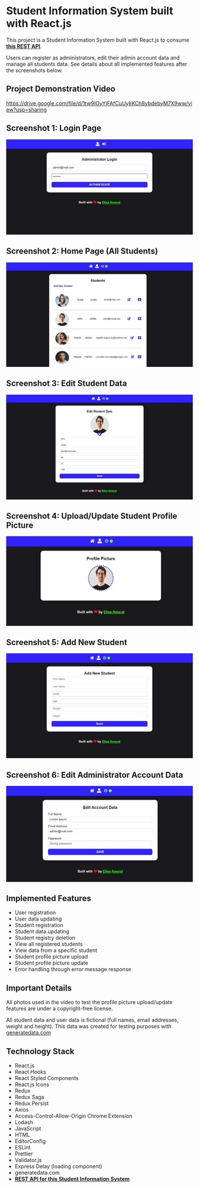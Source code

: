 # Student Information System built with React.js

This project is a Student Information System built with React.js to consume **[this REST API](https://github.com/elisa-amaral/REST-API-for-Student-Information-System)**.

Users can register as administrators, edit their admin account data and manage all students data. See details about all implemented features after the screenshots below.

## Project Demonstration Video

https://drive.google.com/file/d/1tw9IOyYjFAfCuUykKCh8ybdebyM7X9ww/view?usp=sharing

## Screenshot 1: Login Page

![Screenshot](/public/assets/img/screenshots/Screenshot_1.jpg)

## Screenshot 2: Home Page (All Students)

![Screenshot](/public/assets/img/screenshots/Screenshot_2.jpg)

## Screenshot 3: Edit Student Data

![Screenshot](/public/assets/img/screenshots/Screenshot_3.jpg)

## Screenshot 4: Upload/Update Student Profile Picture

![Screenshot](/public/assets/img/screenshots/Screenshot_4.jpg)

## Screenshot 5: Add New Student

![Screenshot](/public/assets/img/screenshots/Screenshot_5.jpg)

## Screenshot 6: Edit Administrator Account Data

![Screenshot](/public/assets/img/screenshots/Screenshot_6.jpg)

## Implemented Features

+ User registration
+ User data updating
+ Student registration
+ Student data updating
+ Student registry deletion
+ View all registered students
+ View data from a specific student
+ Student profile picture upload
+ Student profile picture update
+ Error handling through error message response

## Important Details

All photos used in the video to test the profile picture upload/update features are under a copyright-free license.

All student data and user data is fictional (full names, email addresses, weight and height). This data was created for testing purposes with [generatedata.com](https://generatedata.com/)

## Technology Stack

+ React.js
+ React Hooks
+ React Styled Components
+ React.js Icons
+ Redux
+ Redux Saga
+ Redux Persist
+ Axios
+ Access-Control-Allow-Origin Chrome Extension
+ Lodash
+ JavaScript
+ HTML
+ EditorConfig
+ ESLint
+ Prettier
+ Validator.js
+ Express Delay (loading component)
+ generatedata.com
+ **[REST API for this Student Information System](https://github.com/elisa-amaral/REST-API-for-Student-Information-System)**
